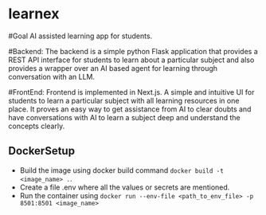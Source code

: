 # learnex

#Goal
AI assisted learning app for students.

#Backend: 
The backend is a simple python Flask application that provides a REST API interface for students to learn about a particular subject and also provides a wrapper over an AI based agent for learning through conversation with an LLM.

#FrontEnd:
Frontend is implemented in Next.js. A simple and intuitive UI for students to learn a particular subject with all learning resources in one place. It proves an easy way to get assistance from AI to clear doubts and have conversations with AI to learn a subject deep and understand the concepts clearly.

## DockerSetup

* Build the image using docker build command `docker build -t <image_name> .`.
* Create a file .env where all the values or secrets are mentioned.
* Run the container using `docker run --env-file <path_to_env_file> -p 8501:8501 <image_name>`